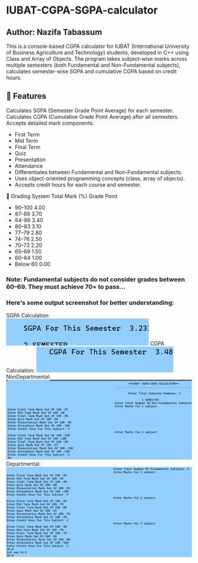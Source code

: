 # IUBAT-CGPA-SGPA-calculator

## Author: Nazifa Tabassum
This is a console-based CGPA calculator for IUBAT (International University of Business Agriculture and Technology) students, developed in C++ using Class and Array of Objects. The program takes subject-wise marks across multiple semesters (both Fundamental and Non-Fundamental subjects), calculates semester-wise SGPA and cumulative CGPA based on credit hours.

## 🔧 Features
Calculates SGPA (Semester Grade Point Average) for each semester.
Calculates CGPA (Cumulative Grade Point Average) after all semesters.
Accepts detailed mark components:
- First Term
- Mid Term
- Final Term
- Quiz
- Presentation
- Attendance
- Differentiates between Fundamental and Non-Fundamental subjects.
- Uses object-oriented programming concepts (class, array of objects).
- Accepts credit hours for each course and semester.

🧮 Grading System
Total Mark (%)	     Grade Point
- 90–100	            4.00
- 87–89	              3.70
- 84–86	              3.40
- 80–83	              3.10
- 77–79	              2.80
- 74–76	              2.50
- 70–73          	    2.20
- 65–69          	    1.50
- 60–64	              1.00
- Below 60	          0.00

### Note: Fundamental subjects do not consider grades between 60–69. They must achieve 70+ to pass...

### Here's some output screenshot for better understanding:
SGPA Calculation:
![image alt](https://github.com/tabassumnazifa/IUBAT-CGPA-SGPA-calculator/blob/main/sg.png?raw=true)
CGPA Calculation:
![image alt](https://github.com/tabassumnazifa/IUBAT-CGPA-SGPA-calculator/blob/main/cg.png?raw=true)
NonDepartmental:
![image alt](https://github.com/tabassumnazifa/IUBAT-CGPA-SGPA-calculator/blob/main/nondept.png?raw=true)
Departmental:
![image alt](https://github.com/tabassumnazifa/IUBAT-CGPA-SGPA-calculator/blob/main/fundamental.png?raw=true)

